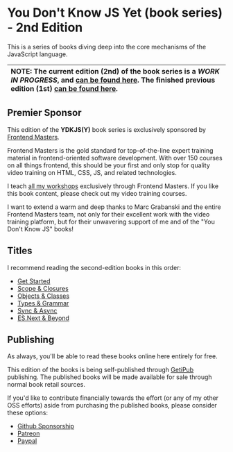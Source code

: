 # You Don't Know JS Yet \(book series\) - 2nd Edition

This is a series of books diving deep into the core mechanisms of the JavaScript language.

| NOTE: The current edition \(2nd\) of the book series is a _WORK IN PROGRESS_, and [can be found here](https://github.com/getify/You-Dont-Know-JS/blob/2nd-ed/README.md).  The finished previous edition \(1st\) [can be found here](https://github.com/getify/You-Dont-Know-JS/tree/1st-ed/README.md). |
| :--- |


## Premier Sponsor

This edition of the **YDKJS\(Y\)** book series is exclusively sponsored by [Frontend Masters](https://frontendmasters.com).

Frontend Masters is the gold standard for top-of-the-line expert training material in frontend-oriented software development. With over 150 courses on all things frontend, this should be your first and only stop for quality video training on HTML, CSS, JS, and related technologies.

I teach [all my workshops](https://frontendmasters.com/kyle-simpson) exclusively through Frontend Masters. If you like this book content, please check out my video training courses.

I want to extend a warm and deep thanks to Marc Grabanski and the entire Frontend Masters team, not only for their excellent work with the video training platform, but for their unwavering support of me and of the "You Don't Know JS" books!

## Titles

I recommend reading the second-edition books in this order:

* [Get Started](https://github.com/getify/You-Dont-Know-JS/tree/2nd-ed/get-started/README.md)
* [Scope & Closures](https://github.com/getify/You-Dont-Know-JS/tree/2nd-ed/scope-closures/README.md)
* [Objects & Classes](https://github.com/getify/You-Dont-Know-JS/tree/2nd-ed/objects-classes/README.md)
* [Types & Grammar](https://github.com/getify/You-Dont-Know-JS/tree/2nd-ed/types-grammar/README.md)
* [Sync & Async](https://github.com/getify/You-Dont-Know-JS/tree/2nd-ed/sync-async/README.md)
* [ES.Next & Beyond](https://github.com/getify/You-Dont-Know-JS/tree/2nd-ed/es-next-beyond/README.md)

## Publishing

As always, you'll be able to read these books online here entirely for free.

This edition of the books is being self-published through [GetiPub](https://geti.pub) publishing. The published books will be made available for sale through normal book retail sources.

If you'd like to contribute financially towards the effort \(or any of my other OSS efforts\) aside from purchasing the published books, please consider these options:

* [Github Sponsorship](https://github.com/users/getify/sponsorship)
* [Patreon](https://www.patreon.com/getify)
* [Paypal](https://www.paypal.me/getify)

